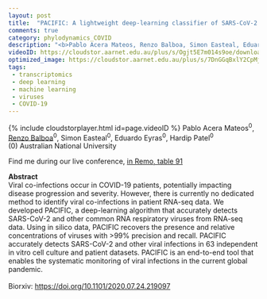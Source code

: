 ```yaml
---
layout: post
title:  "PACIFIC: A lightweight deep-learning classifier of SARS-CoV-2 and co-infecting RNA viruses"
comments: true
category: phylodynamics_COVID
description: "<b>Pablo Acera Mateos, Renzo Balboa, Simon Easteal, Eduardo Eyras, Hardip Patel</b><br/>Viral co-infections occur in COVID-19 patients, po..."
videoID: https://cloudstor.aarnet.edu.au/plus/s/Ogjt5E7m014s9oe/download
optimized_image: https://cloudstor.aarnet.edu.au/plus/s/7DnGGqBxlY2CpMj/download
tags:
 - transcriptomics
 - deep learning
 - machine learning
 - viruses
 - COVID-19
---
```

{% include cloudstorplayer.html id=page.videoID %}
Pablo Acera Mateos<sup>0</sup>, <u>Renzo Balboa</u><sup>0</sup>, Simon Easteal<sup>0</sup>, Eduardo Eyras<sup>0</sup>, Hardip Patel<sup>0</sup><br/>
\(0\) Australian National University

Find me during our live conference, [in Remo, table 91](https://remo.co)

<b>Abstract</b><br/>
Viral co-infections occur in COVID-19 patients, potentially impacting disease progression and severity. However, there is currently no dedicated method to identify viral co-infections in patient RNA-seq data. We developed PACIFIC, a deep-learning algorithm that accurately detects SARS-CoV-2 and other common RNA respiratory viruses from RNA-seq data. Using in silico data, PACIFIC recovers the presence and relative concentrations of viruses with &gt;99% precision and recall. PACIFIC accurately detects SARS-CoV-2 and other viral infections in 63 independent in vitro cell culture and patient datasets. PACIFIC is an end-to-end tool that enables the systematic monitoring of viral infections in the current global pandemic.<br/><br/>Biorxiv: https://doi.org/10.1101/2020.07.24.219097
